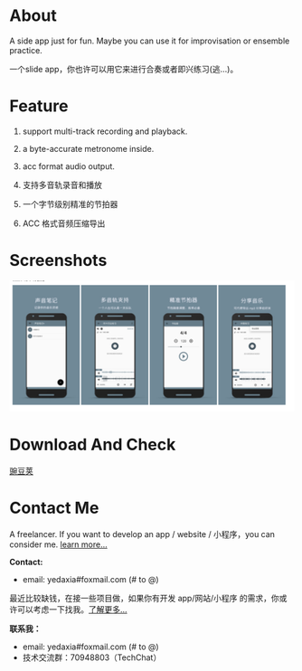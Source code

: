 # About

A side app just for fun. Maybe you can use it for improvisation or ensemble practice.

一个slide app，你也许可以用它来进行合奏或者即兴练习(逃...)。

# Feature

1. support multi-track recording and playback.
2. a byte-accurate metronome inside.
3. acc format audio output.

1. 支持多音轨录音和播放
2. 一个字节级别精准的节拍器
3. ACC 格式音频压缩导出

# Screenshots

![应用截图](screenshot.png)

# Download And Check

[豌豆荚](https://www.wandoujia.com/apps/com.cmajor.musicnote?from=singlemessage)

# Contact Me

A freelancer. If you want to develop an app / website / 小程序，you can consider me. [learn more...](https://yedaxia.pro/cooperate)

**Contact:**

- email: yedaxia#foxmail.com (# to @)

最近比较缺钱，在接一些项目做，如果你有开发 app/网站/小程序 的需求，你或许可以考虑一下找我。[了解更多...](https://yedaxia.pro/cooperate)

**联系我：**

- email: yedaxia#foxmail.com (# to @)
- 技术交流群：70948803（TechChat）
